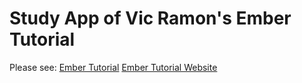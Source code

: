 Study App of Vic Ramon's Ember Tutorial
=======================================

Please see:
[Ember Tutorial](https://github.com/vicramon/ember-tutorial)
[Ember Tutorial Website](http://ember.vicramon.com)